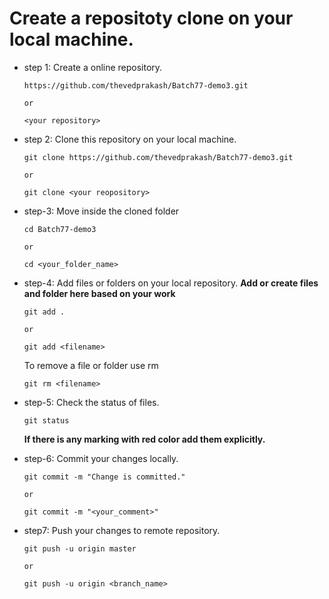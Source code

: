 # Create a repositoty clone on your local machine.

- step 1: Create a online repository.
    ```
    https://github.com/thevedprakash/Batch77-demo3.git

    or 
    
    <your repository>
    ```

- step 2: Clone this repository on your local machine.
    ```
	git clone https://github.com/thevedprakash/Batch77-demo3.git	

    or 

    git clone <your reopository>
    ```

- step-3: Move inside the cloned folder
    ```
    cd Batch77-demo3

    or 

    cd <your_folder_name>
    ```

- step-4: Add files or folders on your local repository.
          **Add or create files and folder here based on your work**
    ```
    git add . 

    or

    git add <filename>   
    ```
    To remove a file or folder use rm 
    ```
    git rm <filename>

    ```

- step-5: Check the status of files.
    ```
    git status
    ```
    **If there is any marking with red color add them explicitly.**

- step-6: Commit your changes locally.
    ```
    git commit -m "Change is committed."

    or 

    git commit -m "<your_comment>"
    ```
- step7: Push your changes to remote repository.
    ```
    git push -u origin master

    or 

    git push -u origin <branch_name>
    ```


